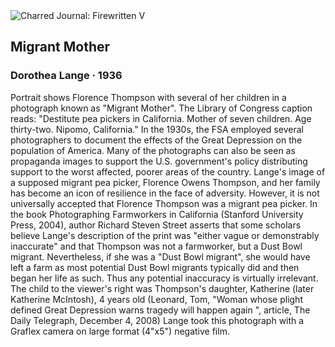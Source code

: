 <div class="artwork-of-the-day">
  <div class="container">
    <div class="img-wrapper">
      <img
        src="https://uploads4.wikiart.org/00333/images/dorothea-lange/migrant-mother-1936.jpg!Large.jpg"
        alt="Charred Journal: Firewritten V" />
    </div>
    <div class="artwork-detail">
      <div class="artwork-origin"> 
        <h2 class="artwork-name">Migrant Mother</h2>
        <h3 class="artist">
          Dorothea Lange
                    ·  1936
        </h3>
      </div>
      <p class="description">
        <span class="artwork-description-text ng-binding" ng-bind-html="viewModel.ArtworkOfTheDay.Description | unsafe">Portrait shows Florence Thompson with several of her children in a photograph known as "Migrant Mother". The Library of Congress caption reads: "Destitute pea pickers in California. Mother of seven children. Age thirty-two. Nipomo, California." In the 1930s, the FSA employed several photographers to document the effects of the Great Depression on the population of America. Many of the photographs can also be seen as propaganda images to support the U.S. government's policy distributing support to the worst affected, poorer areas of the country. Lange's image of a supposed migrant pea picker, Florence Owens Thompson, and her family has become an icon of resilience in the face of adversity. However, it is not universally accepted that Florence Thompson was a migrant pea picker. In the book Photographing Farmworkers in California (Stanford University Press, 2004), author Richard Steven Street asserts that some scholars believe Lange's description of the print was "either vague or demonstrably inaccurate" and that Thompson was not a farmworker, but a Dust Bowl migrant. Nevertheless, if she was a "Dust Bowl migrant", she would have left a farm as most potential Dust Bowl migrants typically did and then began her life as such. Thus any potential inaccuracy is virtually irrelevant. The child to the viewer's right was Thompson's daughter, Katherine (later Katherine McIntosh), 4 years old (Leonard, Tom, "Woman whose plight defined Great Depression warns tragedy will happen again ", article, The Daily Telegraph, December 4, 2008) Lange took this photograph with a Graflex camera on large format (4"x5") negative film.</span>
                        <div class="text-shadow-container" ng-show="showShadow" style=""></div>
      </p>
    </div>
  </div>

</div>
